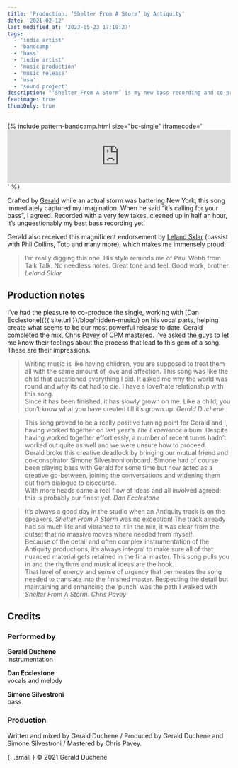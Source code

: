 ```yaml
---
title: 'Production: ‘Shelter From A Storm’ by Antiquity'
date: '2021-02-12'
last_modified_at: '2023-05-23 17:19:27'
tags:
  - 'indie artist'
  - 'bandcamp'
  - 'bass'
  - 'indie artist'
  - 'music production'
  - 'music release'
  - 'usa'
  - 'sound project'
description: "‘Shelter From A Storm’ is my new bass recording and co-production, together with Gerald Duchene."
featimage: true
thumbOnly: true
---
```

{% include pattern-bandcamp.html size="bc-single" iframecode='<iframe style="border: 0; width: 100%; height: 120px;" src="https://bandcamp.com/EmbeddedPlayer/track=2838120524/size=large/bgcol=ffffff/linkcol=333333/tracklist=false/artwork=small/transparent=true/"><a href="https://sessions.antiquity-music.com/track/shelter-from-a-storm">Shelter From A Storm by Antiquity</a></iframe>' %}

Crafted by [Gerald](https://antiquitysessions1.bandcamp.com/track/shelter-from-a-storm) while an actual storm was battering New York, this song immediately captured my imagination. When he said “it’s calling for your bass”, I agreed. Recorded with a very few takes, cleaned up in half an hour, it’s unquestionably my best bass recording yet. 

Gerald also received this magnificent endorsement by [Leland Sklar](https://en.wikipedia.org/wiki/Leland_Sklar) (bassist with Phil Collins, Toto and many more), which makes me immensely proud:

> I’m really digging this one. His style reminds me of Paul Webb from Talk Talk. No needless notes. Great tone and feel. Good work, brother.
> <cite>Leland Sklar</cite>

## Production notes

I’ve had the pleasure to co-produce the single, working with [Dan Ecclestone]({{ site.url }}/blog/hidden-music/) on his vocal parts, helping create what seems to be our most powerful release to date. Gerald completed the mix, [Chris Pavey](https://www.chrispaveymastering.com/) of CPM mastered. I’ve asked the guys to let me know their feelings about the process that lead to this gem of a song. These are their impressions.

> Writing music is like having children, you are supposed to treat them all with the same amount of love and affection. This song was like the child that questioned everything I did. It asked me why the world was round and why its cat had to die. I have a love/hate relationship with this song.<br>
> Since it has been finished, it has slowly grown on me. Like a child, you don’t know what you have created till it’s grown up.
> <cite>Gerald Duchene</cite>

> This song proved to be a really positive turning point for Gerald and I, having worked together on last year’s *The Experience* album. Despite having worked together effortlessly, a number of recent tunes hadn’t worked out quite as well and we were unsure how to proceed.<br>
> Gerald broke this creative deadlock by bringing our mutual friend and co-conspirator Simone Silvestroni onboard. Simone had of course been playing bass with Gerald for some time but now acted as a creative go-between, joining the conversations and widening them out from dialogue to discourse.<br>
> With more heads came a real flow of ideas and all involved agreed: this is probably our finest yet.
> <cite>Dan Ecclestone</cite>

> It’s always a good day in the studio when an Antiquity track is on the speakers, _Shelter From A Storm_ was no exception! The track already had so much life and vibrance to it in the mix, it was clear from the outset that no massive moves where needed from myself.<br>
> Because of the detail and often complex instrumentation of the Antiquity productions, it’s always integral to make sure all of that nuanced material gets retained in the final master. This song pulls you in and the rhythms and musical ideas are the hook.<br>
> That level of energy and sense of urgency that permeates the song needed to translate into the finished master. Respecting the detail but maintaining and enhancing the ‘punch’ was the path I walked with _Shelter From A Storm_.
> <cite>Chris Pavey</cite>

## Credits

### Performed by

**Gerald Duchene**\
instrumentation

**Dan Ecclestone**\
vocals and melody

**Simone Silvestroni**\
bass

### Production
Written and mixed by Gerald Duchene / Produced by Gerald Duchene and Simone Silvestroni / Mastered by Chris Pavey.

{: .small }
&copy; 2021 Gerald Duchene